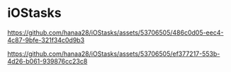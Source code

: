 # iOStasks

https://github.com/hanaa28/iOStasks/assets/53706505/486c0d05-eec4-4c87-9bfe-321f34c0d9b3



https://github.com/hanaa28/iOStasks/assets/53706505/ef377217-553b-4d26-b061-939876cc23c8

